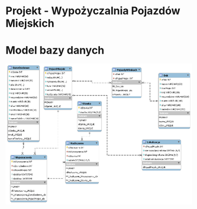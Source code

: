 # Projekt - Wypożyczalnia Pojazdów Miejskich

# Model bazy danych
![Model bazy danych](https://github.com/krzyszu1996/PSI-20-21/blob/main/wyporzyczalnia-pojazdow-miejskich.png)
